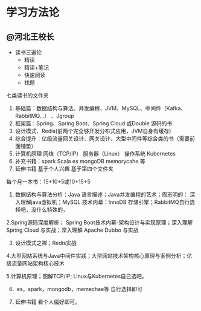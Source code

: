 
# 学习方法论

## @河北王校长
- 读书三遍论
	- 精读
	- 精读+笔记
	- 快速阅读
	- 找题


七类读书的文件夹  
1. 基础篇：数据结构与算法、并发编程、JVM、MySQL、中间件（Kafka、RabbitMQ...） 、Jgroup
2. 框架篇：Spring、Spring Boot、Spring Cloud 或Double 源码的书  
3. 设计模式、Redis(前两个完全够开发分布式应用，JVM自身有缓存)  
4. 综合提升：亿级流量网关设计、网关设计、大型中间件等综合类的书（需要前面铺垫）  
5. 计算机原理  网络（TCP/IP） 服务器（Linux） 操作系统 Kubernetes  
6. 补充书籍：spark Scala es mongoDB memorycahe 等  
7.  延伸书籍 基于个人兴趣 基于第四个文件夹


每个月一本书：15+10+5或10+15+5

1. 数据结构与算法分析：Java 语言描述；Java并发编程的艺术；周志明的： 深入理解java虚拟机；MySQL 技术内幕：InnoDB 存储引擎；RabbitMQ自行选择吧，没什么特殊的，

2.Spring源码深度解析； Spring Boot技术内幕-架构设计与实现原理；深入理解 Spring Cloud 与实战；深入理解 Apache Dubbo 与实战

3. 设计模式之禅；Redis实战

4.大型网站系统与Java中间件实践；大型网站技术架构核心原理与案例分析；亿级流量网站架构核心技术

5.计算机原理；图解TCP/IP; Linux与Kubernetes自己选吧。

6.  es，spark，mongodb，memechae等 自行选择即可

7. 延伸书籍 看个人偏好即可。
